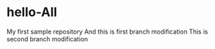 # hello-All
My first sample repository
And this is first branch modification
This is second branch modification
